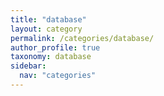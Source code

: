 ```yaml
---
title: "database"
layout: category
permalink: /categories/database/
author_profile: true
taxonomy: database
sidebar:
  nav: "categories"
---
```

